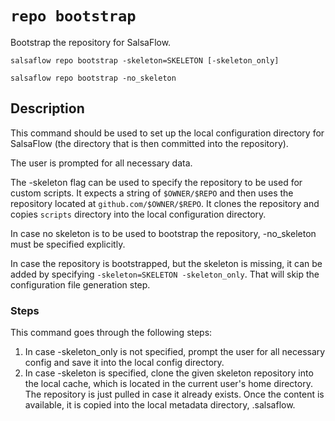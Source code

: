 # `repo bootstrap` #

Bootstrap the repository for SalsaFlow.

```
salsaflow repo bootstrap -skeleton=SKELETON [-skeleton_only]

salsaflow repo bootstrap -no_skeleton
```

## Description ##

This command should be used to set up the local configuration directory
for SalsaFlow (the directory that is then committed into the repository).

The user is prompted for all necessary data.

The -skeleton flag can be used to specify the repository to be used
for custom scripts. It expects a string of `$OWNER/$REPO` and then uses
the repository located at `github.com/$OWNER/$REPO`. It clones the repository
and copies `scripts` directory into the local configuration directory.

In case no skeleton is to be used to bootstrap the repository,
-no_skeleton must be specified explicitly.

In case the repository is bootstrapped, but the skeleton is missing,
it can be added by specifying `-skeleton=SKELETON -skeleton_only`.
That will skip the configuration file generation step.

### Steps ###

This command goes through the following steps:

1. In case -skeleton_only is not specified, prompt the user
   for all necessary config and save it into the local config directory.
2. In case -skeleton is specified, clone the given skeleton repository
   into the local cache, which is located in the current user's home directory.
   The repository is just pulled in case it already exists. Once the content is available,
   it is copied into the local metadata directory, .salsaflow.
